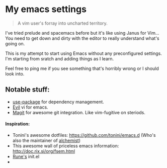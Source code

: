 # My emacs settings
> A vim user's forray into uncharted territory.

I've tried prelude and spacemacs before but it's like using Janus for Vim... You need to get down and dirty with the editor to really understand what's going on.

This is my attempt to start using Emacs without any preconfigured settings. I'm starting from sratch and adding things as I learn.

Feel free to ping me if you see something that's horribly wrong or I should look into.


## Notable stuff:
- [use-package](https://github.com/jwiegley/use-package) for dependency management.
- [Evil](http://www.emacswiki.org/emacs/Evil) vi for emacs.
- [Magit](https://github.com/magit/magit) for awesome git integration. Like vim-fugitive on steriods.

#### Inspiration:
- Tonini's awesome dotfiles: https://github.com/tonini/emacs.d (Who's also the maintainer of [alchemist](https://github.com/tonini/alchemist.el))
- This awesome wall of priceless emacs information: http://doc.rix.si/org/fsem.html
- [Rune's](https://gist.github.com/runeandersen92/546d18057bf13ce24470) init.el
-
